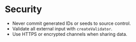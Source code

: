 # Security

- Never commit generated IDs or seeds to source control.
- Validate all external input with `createValidator`.
- Use HTTPS or encrypted channels when sharing data.
